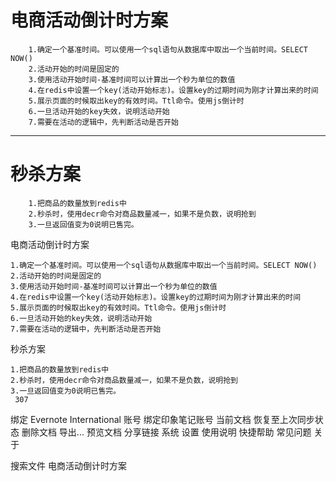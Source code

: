 
     
    
# 电商活动倒计时方案
		1.确定一个基准时间。可以使用一个sql语句从数据库中取出一个当前时间。SELECT NOW()
		2.活动开始的时间是固定的
		3.使用活动开始时间-基准时间可以计算出一个秒为单位的数值
		4.在redis中设置一个key(活动开始标志)。设置key的过期时间为刚才计算出来的时间
		5.展示页面的时候取出key的有效时间。Ttl命令。使用js倒计时
		6.一旦活动开始的key失效，说明活动开始
		7.需要在活动的逻辑中，先判断活动是否开始


------

# 秒杀方案
		1.把商品的数量放到redis中
		2.秒杀时，使用decr命令对商品数量减一，如果不是负数，说明抢到
		3.一旦返回值变为0说明已售完。
电商活动倒计时方案

    1.确定一个基准时间。可以使用一个sql语句从数据库中取出一个当前时间。SELECT NOW()
    2.活动开始的时间是固定的
    3.使用活动开始时间-基准时间可以计算出一个秒为单位的数值
    4.在redis中设置一个key(活动开始标志)。设置key的过期时间为刚才计算出来的时间
    5.展示页面的时候取出key的有效时间。Ttl命令。使用js倒计时
    6.一旦活动开始的key失效，说明活动开始
    7.需要在活动的逻辑中，先判断活动是否开始
秒杀方案

    1.把商品的数量放到redis中
    2.秒杀时，使用decr命令对商品数量减一，如果不是负数，说明抢到
    3.一旦返回值变为0说明已售完。
     307 
 绑定 Evernote International 账号
 绑定印象笔记账号
当前文档
 恢复至上次同步状态
 删除文档
 导出...
 预览文档
 分享链接
系统
 设置
 使用说明
 快捷帮助
 常见问题
 关于

搜索文件
电商活动倒计时方案 
 
